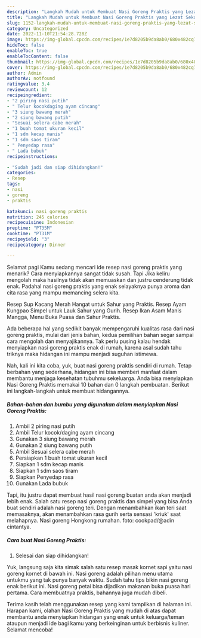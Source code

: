 ```yaml
---
description: "Langkah Mudah untuk Membuat Nasi Goreng Praktis yang Lezat Sekali, Buat Buka Puasa Bikin Ngiler"
title: "Langkah Mudah untuk Membuat Nasi Goreng Praktis yang Lezat Sekali, Buat Buka Puasa Bikin Ngiler"
slug: 1152-langkah-mudah-untuk-membuat-nasi-goreng-praktis-yang-lezat-sekali-buat-buka-puasa-bikin-ngiler
category: Uncategorized
date: 2022-11-10T21:54:28.728Z
image: https://img-global.cpcdn.com/recipes/1e7d8205b9da8ab0/680x482cq70/nasi-goreng-praktis-foto-resep-utama.jpg
hideToc: false
enableToc: true
enableTocContent: false
thumbnail: https://img-global.cpcdn.com/recipes/1e7d8205b9da8ab0/680x482cq70/nasi-goreng-praktis-foto-resep-utama.jpg
cover: https://img-global.cpcdn.com/recipes/1e7d8205b9da8ab0/680x482cq70/nasi-goreng-praktis-foto-resep-utama.jpg
author: Admin
authorAv: notfound
ratingvalue: 3.4
reviewcount: 12
recipeingredient:
- "2 piring nasi putih"
- " Telur kocokdaging ayam cincang"
- "3 siung bawang merah"
- "2 siung bawang putih"
- "Sesuai selera cabe merah"
- "1 buah tomat ukuran kecil"
- "1 sdm kecap manis"
- "1 sdm saos tiram"
- " Penyedap rasa"
- " Lada bubuk"
recipeinstructions:

- "Sudah jadi dan siap dihidangkan!"
categories:
- Resep
tags:
- nasi
- goreng
- praktis

katakunci: nasi goreng praktis 
nutrition: 245 calories
recipecuisine: Indonesian
preptime: "PT35M"
cooktime: "PT31M"
recipeyield: "3"
recipecategory: Dinner

---
```



Selamat pagi Kamu sedang mencari ide resep nasi goreng praktis yang menarik? Cara menyiapkannya sangat tidak susah. Tapi Jika keliru mengolah maka hasilnya tidak akan memuaskan dan justru cenderung tidak enak. Padahal nasi goreng praktis yang enak selayaknya punya aroma dan cita rasa yang mampu memancing selera kita.


Resep Sup Kacang Merah Hangat untuk Sahur yang Praktis. Resep Ayam Kungpao Simpel untuk Lauk Sahur yang Gurih. Resep Ikan Asam Manis Mangga, Menu Buka Puasa dan Sahur Praktis.

Ada beberapa hal yang sedikit banyak mempengaruhi kualitas rasa dari nasi goreng praktis, mulai dari jenis bahan, kedua pemilihan bahan segar sampai cara mengolah dan menyajikannya. Tak perlu pusing kalau hendak menyiapkan nasi goreng praktis enak di rumah, karena asal sudah tahu triknya maka hidangan ini mampu menjadi suguhan istimewa.


Nah, kali ini kita coba, yuk, buat nasi goreng praktis sendiri di rumah. Tetap berbahan yang sederhana, hidangan ini bisa memberi manfaat dalam membantu menjaga kesehatan tubuhmu sekeluarga. Anda bisa menyiapkan Nasi Goreng Praktis memakai 10 bahan dan 0 langkah pembuatan. Berikut ini langkah-langkah untuk membuat hidangannya.

<!--inarticleads1-->

##### Bahan-bahan dan bumbu yang digunakan dalam menyiapkan Nasi Goreng Praktis:

1. Ambil 2 piring nasi putih
1. Ambil  Telur kocok/daging ayam cincang
1. Gunakan 3 siung bawang merah
1. Gunakan 2 siung bawang putih
1. Ambil Sesuai selera cabe merah
1. Persiapkan 1 buah tomat ukuran kecil
1. Siapkan 1 sdm kecap manis
1. Siapkan 1 sdm saos tiram
1. Siapkan  Penyedap rasa
1. Gunakan  Lada bubuk


Tapi, itu justru dapat membuat hasil nasi goreng buatan anda akan menjadi lebih enak. Salah satu resep nasi goreng praktis dan simpel yang bisa Anda buat sendiri adalah nasi goreng teri. Dengan menambahkan ikan teri saat memasaknya, akan menambahkan rasa gurih serta sensasi &#39;kriuk&#39; saat melahapnya. Nasi goreng Hongkong rumahan. foto: cookpad/@adin cintantya. 

<!--inarticleads2-->

##### Cara buat Nasi Goreng Praktis:


1. Selesai dan siap dihidangkan!

Yuk, langsung saja kita simak salah satu resep masak kornet sapi yaitu nasi goreng kornet di bawah ini. Nasi goreng adalah pilihan menu utama untukmu yang tak punya banyak waktu. Sudah tahu tips bikin nasi goreng enak berikut ini. Nasi goreng petai bisa dijadikan makanan buka puasa hari pertama. Cara membuatnya praktis, bahannya juga mudah dibeli. 

Terima kasih telah menggunakan resep yang kami tampilkan di halaman ini. Harapan kami, olahan Nasi Goreng Praktis yang mudah di atas dapat membantu anda menyiapkan hidangan yang enak untuk keluarga/teman ataupun menjadi ide bagi kamu yang berkeinginan untuk berbisnis kuliner. Selamat mencoba!
